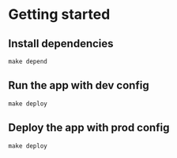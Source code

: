 # Getting started

## Install dependencies
```
make depend
```

## Run the app with dev config
```
make deploy
```

## Deploy the app with prod config
```
make deploy
```